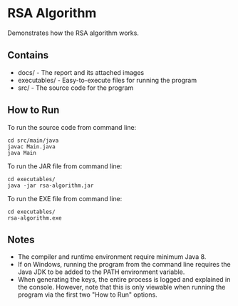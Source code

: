# RSA Algorithm
Demonstrates how the RSA algorithm works.

## Contains
- docs/ - The report and its attached images
- executables/ - Easy-to-execute files for running the program
- src/ - The source code for the program

## How to Run
To run the source code from command line:
```
cd src/main/java
javac Main.java
java Main
```

To run the JAR file from command line:
```
cd executables/
java -jar rsa-algorithm.jar
```

To run the EXE file from command line:
```
cd executables/
rsa-algorithm.exe
```

## Notes
- The compiler and runtime environment require minimum Java 8.
- If on Windows, running the program from the command line requires the Java JDK to be added to the PATH environment variable.
- When generating the keys, the entire process is logged and explained in the console. However, note that this is only viewable when running the program via the first two "How to Run" options.
